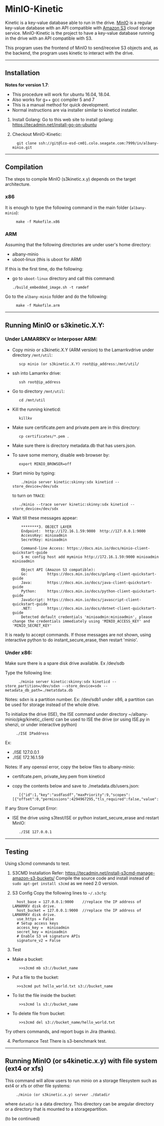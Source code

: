 # MinIO-Kinetic

Kinetic is a key-value database able to run in the drive. [MinIO](https://github.com/minio/minio) is a regular key-value database with an API compatible with [Amazon S3](https://aws.amazon.com/s3/) cloud storage service. MinIO-Kinetic is the project to have a key-value database running in the drive with an API compatible with S3.

This program uses the frontend of MinIO to send/receive S3 objects and, as the backend, the program uses kinetic to interact with the drive.

---

## Installation

**Notes for version 1.7**: 
- This procedure will work for ubuntu 16.04, 18.04.
- Also works for g++ gcc compiler 5 and 7
- This is a manual method for quick development.
- Normal instructions are via installer similar to kineticd installer.

1. Install Golang: 
   Go to this web site to install golang:
      https://tecadmin.net/install-go-on-ubuntu

2. Checkout MinIO-Kinetic: 

         git clone ssh://git@lco-esd-cm01.colo.seagate.com:7999/in/albany-minio.git

---

## Compilation

The steps to compile MinIO (s3kinetic.x.y) depends on the target architecture. 

### x86
It is enough to type the following command in the main folder (`albany-minio`):

         make -f Makefile.x86

### ARM
Assuming that the following directories are under user's home directory:
   - albany-minio
   - uboot-linux (this is uboot for ARM)

If this is the first time, do the following:
   - go to `uboot-linux` directory and call this command:

         ./build_embedded_image.sh -t ramdef

Go to the `albany-minio` folder and do the following:

         make -f Makefile.arm

---

## Running MinIO or s3kinetic.X.Y:

### Under LAMARRKV or Interposer ARM:

- Copy minio or s3kinetic.X.Y (ARM version) to the Lamarrkvdrive under directory `/mnt/util`:

         scp minio (or s3kinetic.X.Y) root@ip_address:/mnt/util/

- ssh into Lamarrkv drive:

         ssh root@ip_address

- Go to directory `/mnt/util`:

         cd /mnt/util

- Kill the running kineticd:

         killkv

- Make sure certificate.pem and private.pem are in this directory:

         cp certificates/*.pem .

- Make sure there is directory metadata.db that has users.json.
- To save some memory, disable web browser by:

         export MINIO_BROWSER=off

- Start minio by typing:

          ./minio server kinetic:skinny:sdx kineticd --store_device=/dev/sdx

   to turn on  `TRACE`:

         ./minio --trace server kinetic:skinny:sdx kineticd --store_device=/dev/sdx

- Wait till these messages appear:

          ********3. OBJECT LAYER
          Endpoint:  http://172.16.1.59:9000  http://127.0.0.1:9000      
          AccessKey: minioadmin 
          SecretKey: minioadmin 

          Command-line Access: https://docs.min.io/docs/minio-client-quickstart-guide
          $ mc config host add myminio http://172.16.1.59:9000 minioadmin minioadmin

          Object API (Amazon S3 compatible):
          Go:         https://docs.min.io/docs/golang-client-quickstart-guide
          Java:       https://docs.min.io/docs/java-client-quickstart-guide
          Python:     https://docs.min.io/docs/python-client-quickstart-guide
          JavaScript: https://docs.min.io/docs/javascript-client-quickstart-guide
          .NET:       https://docs.min.io/docs/dotnet-client-quickstart-guide
          Detected default credentials 'minioadmin:minioadmin', please change the credentials immediately using 'MINIO_ACCESS_KEY' and 'MINIO_SECRET_KEY'

It is ready to accept commands.
If those messages are not shown, using interactive python to do instant_secure_erase, then restart 'minio'.
            
### Under x86:
Make sure there is a spare disk drive available. Ex /dev/sdb

Type the following line:

          ./minio server kinetic:skinny:sdx kineticd --store_partition=/dev/sdxn --store_device=sdx --metadata_db_path=./metatdata.db

Notes: sdxn is a partition number. Ex: /dev/sdb1 
under x86, a partition can be used for storage instead of the whole drive.            

To initialize the drive (ISE), the ISE command under directory ~/albany-minio/pkg/kinetic_client/ can be used to ISE the drive (or using ISE.py in shenzi, or under interactive python)

         ./ISE IPaddress 

 Ex: 
* ./ISE 127.0.0.1    
* ./ISE 172.16.1.59

Notes:
If any openssl error, copy the below files to albany-minio:
* certifcate.pem, private_key.pem from kineticd
* copy the contents below and save to ./metadata.db/users.json:

         [{"id":1,"key":"asdfasdf","maxPriority":9,"scopes":[{"offset":0,"permissions":4294967295,"tls_required":false,"value":""}]}]

If any Store Corrupt Error:
* ISE the drive using s3test/ISE or python instant_secure_erase and restart MinIO:

         ./ISE 127.0.0.1

---

## Testing

Using s3cmd commands to test.
1. S3CMD Installation
   Refer: https://tecadmin.net/install-s3cmd-manage-amazon-s3-buckets/
   Compile the source code and install instead of `sudo apt-get install s3cmd` as we need 2.0 version.
2. S3 Config
   Copy the following lines to `~/.s3cfg`:

         host_base = 127.0.0.1:9000    //replace the IP address of LAMARRKV disk drive.
         host_bucket = 127.0.0.1:9000  //replace the IP address of LAMARRKV disk drive.
         use_https = False
         # Setup access keys
         access_key =  minioadmin
         secret_key = minioadmin
         # Enable S3 v4 signature APIs
         signature_v2 = False

3. Test
* Make a bucket:

         >>s3cmd mb s3://bucket_name

* Put a file to the bucket:

        >>s3cmd put hello_world.txt s3://bucket_name

* To list the file inside the bucket:

         >>s3cmd ls s3://bucket_name

* To delete file from bucket:

         >>s3cmd del s3://bucket_name/hello_world.txt

Try others commands, and report bugs in Jira (thanks).

4. Performance Test
There is s3-benchmark test.

---

## Running MinIO (or s4kinetic.x.y) with file system (ext4 or xfs)

This command will allow users to run minio on a storage filesystem such as ext4 or xfs or other file systems:

         ./minio (or s3kinetic.x.y) server ./datadir

where `datadir` is a data directory. This directory can be aregular directory or a directory that is mounted to a storagepartition.


(to be continued)






